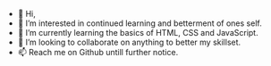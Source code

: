 - 👋 Hi,
- 👀 I’m interested in continued learning and betterment of ones self. 
- 🌱 I’m currently learning the basics of HTML, CSS and JavaScript.
- 💞️ I’m looking to collaborate on anything to better my skillset.
- 📫 Reach me on Github untill further notice.
